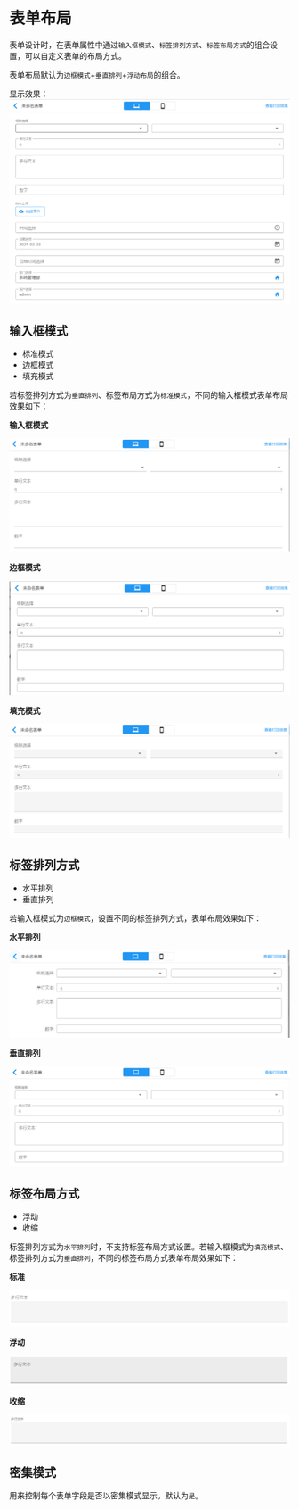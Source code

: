 # 表单布局

表单设计时，在表单属性中通过`输入框模式`、`标签排列方式`、`标签布局方式`的组合设置，可以自定义表单的布局方式。

表单布局默认为`边框模式`+`垂直排列`+`浮动布局`的组合。

显示效果： ![image-20210223161536847](images/layout1.png)

## 输入框模式

- 标准模式
- 边框模式
- 填充模式

若标签排列方式为`垂直排列`、标签布局方式为`标准模式`，不同的输入框模式表单布局效果如下：

**输入框模式**

![image-20210223162910068](images/layout-border-standard.png)

**边框模式**

![image-20210223163000354](images/layout-border-border.png)

**填充模式**

![image-20210223163034819](images/layout-border-filled.png)

##  标签排列方式

- 水平排列
- 垂直排列

若输入框模式为`边框模式`，设置不同的标签排列方式，表单布局效果如下：

**水平排列**

![image-20210223163412583](images/layout-pailie-h.png)

**垂直排列**

![image-20210223163459618](images/layout-pailie-v.png)

## 标签布局方式

- 浮动
- 收缩

标签排列方式为`水平排列`时，不支持标签布局方式设置。若输入框模式为`填充模式`、标签排列方式为`垂直排列`，不同的标签布局方式表单布局效果如下：

**标准**

![image-20210223162402274](images/layout-label-standard.png)

**浮动**

![image-20210223162504889](images/layout-label-float.png)

**收缩**

![image-20210223162545720](images/layout-label-shirink.png)

## 密集模式

用来控制每个表单字段是否以密集模式显示。默认为`是`。

